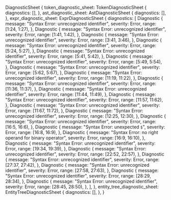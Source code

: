 DiagnosticSheet {
    token_diagnostic_sheet: TokenDiagnosticSheet {
        diagnostics: [],
    },
    ast_diagnostic_sheet: AstDiagnosticSheet {
        diagnostics: [],
    },
    expr_diagnostic_sheet: ExprDiagnosticSheet {
        diagnostics: [
            Diagnostic {
                message: "Syntax Error: unrecognized identifier",
                severity: Error,
                range: [1:24, 1:27),
            },
            Diagnostic {
                message: "Syntax Error: unrecognized identifier",
                severity: Error,
                range: [1:41, 1:42),
            },
            Diagnostic {
                message: "Syntax Error: unrecognized identifier",
                severity: Error,
                range: [3:41, 3:46),
            },
            Diagnostic {
                message: "Syntax Error: unrecognized identifier",
                severity: Error,
                range: [5:24, 5:27),
            },
            Diagnostic {
                message: "Syntax Error: unrecognized identifier",
                severity: Error,
                range: [5:41, 5:42),
            },
            Diagnostic {
                message: "Syntax Error: unrecognized identifier",
                severity: Error,
                range: [5:49, 5:54),
            },
            Diagnostic {
                message: "Syntax Error: unrecognized identifier",
                severity: Error,
                range: [5:62, 5:67),
            },
            Diagnostic {
                message: "Syntax Error: unrecognized identifier",
                severity: Error,
                range: [11:19, 11:22),
            },
            Diagnostic {
                message: "Syntax Error: unrecognized identifier",
                severity: Error,
                range: [11:36, 11:37),
            },
            Diagnostic {
                message: "Syntax Error: unrecognized identifier",
                severity: Error,
                range: [11:44, 11:49),
            },
            Diagnostic {
                message: "Syntax Error: unrecognized identifier",
                severity: Error,
                range: [11:57, 11:62),
            },
            Diagnostic {
                message: "Syntax Error: unrecognized identifier",
                severity: Error,
                range: [11:67, 11:72),
            },
            Diagnostic {
                message: "Syntax Error: unrecognized identifier",
                severity: Error,
                range: [12:25, 12:30),
            },
            Diagnostic {
                message: "Syntax Error: unrecognized identifier",
                severity: Error,
                range: [16:5, 16:6),
            },
            Diagnostic {
                message: "Syntax Error: unexpected `$`",
                severity: Error,
                range: [16:8, 16:9),
            },
            Diagnostic {
                message: "Syntax Error: no right operand for binary operator",
                severity: Error,
                range: [16:9, 16:10),
            },
            Diagnostic {
                message: "Syntax Error: unrecognized identifier",
                severity: Error,
                range: [19:34, 19:39),
            },
            Diagnostic {
                message: "Syntax Error: unrecognized identifier",
                severity: Error,
                range: [22:52, 22:57),
            },
            Diagnostic {
                message: "Syntax Error: unrecognized identifier",
                severity: Error,
                range: [27:37, 27:42),
            },
            Diagnostic {
                message: "Syntax Error: unrecognized identifier",
                severity: Error,
                range: [27:58, 27:63),
            },
            Diagnostic {
                message: "Syntax Error: unrecognized identifier",
                severity: Error,
                range: [28:29, 28:34),
            },
            Diagnostic {
                message: "Syntax Error: unrecognized identifier",
                severity: Error,
                range: [28:45, 28:50),
            },
        ],
    },
    entity_tree_diagnostic_sheet: EntityTreeDiagnosticSheet {
        diagnostics: [],
    },
}